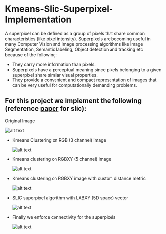 # Kmeans-Slic-Superpixel-Implementation

A superpixel can be defined as a group of pixels that share common characteristics (like pixel intensity). Superpixels are becoming useful in many Computer Vision and Image processing algorithms like Image Segmentation, Semantic labeling, Object detection and tracking etc because of the following:

- They carry more information than pixels.
- Superpixels have a perceptual meaning since pixels belonging to a given superpixel share similar visual properties.
- They provide a convenient and compact representation of images that can be very useful for computationally demanding problems.

## For this project we implement the following (reference [paper](https://github.com/savnani5/Kmeans-Slic-Superpixel-Implementation/blob/main/SLIC_Superpixels.pdf) for slic):
  
   Original Image
  
   ![alt text](gitimages/og_img.PNG)

- Kmeans Clustering on RGB (3 channel) image

  ![alt text](gitimages/kmeans-10clusters.PNG)
  
- Kmeans clustering on RGBXY (5 channel) image

  ![alt text](gitimages/rgbxy-kmeans-50clusters.PNG)

- Kmeans clustering on RGBXY image with custom distance metric
  
  ![alt text](gitimages/rgbxy-kmeans-250-clusters.PNG)

- SLIC superpixel algorithm with LABXY (5D space) vector
  
  ![alt text](gitimages/SLIC-250-clusters.PNG)

- Finally we enforce connectivity for the superpixels 
  
  ![alt text](gitimages/slic-with-connectivity.PNG)
